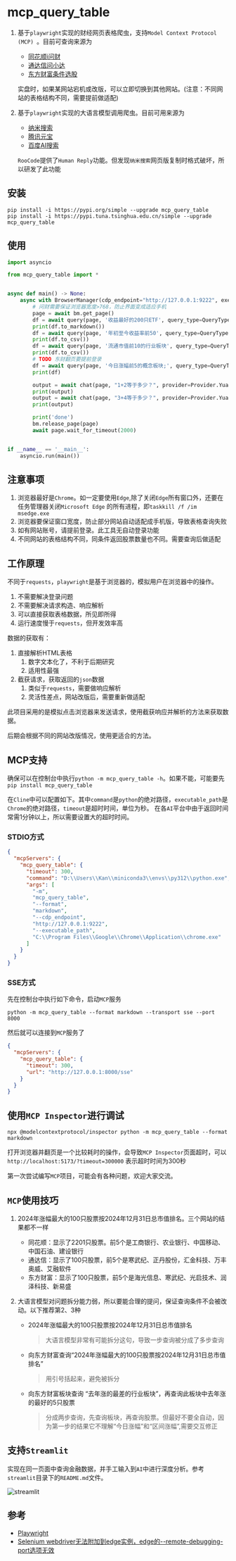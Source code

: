 # mcp_query_table

1. 基于`playwright`实现的财经网页表格爬虫，支持`Model Context Protocol (MCP) `。目前可查询来源为

    - [同花顺i问财](http://iwencai.com/)
    - [通达信问小达](https://wenda.tdx.com.cn/)
    - [东方财富条件选股](https://xuangu.eastmoney.com/)

   实盘时，如果某网站宕机或改版，可以立即切换到其他网站。(注意：不同网站的表格结构不同，需要提前做适配)

2. 基于`playwright`实现的大语言模型调用爬虫。目前可用来源为
    - [纳米搜索](https://www.n.cn/)
    - [腾讯元宝](https://yuanbao.tencent.com/)
    - [百度AI搜索](https://chat.baidu.com/)

   `RooCode`提供了`Human Reply`功能。但发现`纳米搜索`网页版复制时格式破坏，所以研发了此功能

## 安装

```commandline
pip install -i https://pypi.org/simple --upgrade mcp_query_table
pip install -i https://pypi.tuna.tsinghua.edu.cn/simple --upgrade mcp_query_table
```

## 使用

```python
import asyncio

from mcp_query_table import *


async def main() -> None:
    async with BrowserManager(cdp_endpoint="http://127.0.0.1:9222", executable_path=None, debug=True) as bm:
        # 问财需要保证浏览器宽度>768，防止界面变成适应手机
        page = await bm.get_page()
        df = await query(page, '收益最好的200只ETF', query_type=QueryType.ETF, max_page=1, site=Site.THS)
        print(df.to_markdown())
        df = await query(page, '年初至今收益率前50', query_type=QueryType.Fund, max_page=1, site=Site.TDX)
        print(df.to_csv())
        df = await query(page, '流通市值前10的行业板块', query_type=QueryType.Index, max_page=1, site=Site.TDX)
        print(df.to_csv())
        # TODO 东财翻页要提前登录
        df = await query(page, '今日涨幅前5的概念板块;', query_type=QueryType.Board, max_page=3, site=Site.EastMoney)
        print(df)

        output = await chat(page, "1+2等于多少？", provider=Provider.YuanBao)
        print(output)
        output = await chat(page, "3+4等于多少？", provider=Provider.YuanBao, create=True)
        print(output)

        print('done')
        bm.release_page(page)
        await page.wait_for_timeout(2000)


if __name__ == '__main__':
    asyncio.run(main())

```

## 注意事项

1. 浏览器最好是`Chrome`。如一定要使用`Edge`,除了关闭`Edge`所有窗口外，还要在任务管理器关闭`Microsoft Edge`
   的所有进程，即`taskkill /f /im msedge.exe`
2. 浏览器要保证窗口宽度，防止部分网站自动适配成手机版，导致表格查询失败
3. 如有网站账号，请提前登录。此工具无自动登录功能
4. 不同网站的表格结构不同，同条件返回股票数量也不同。需要查询后做适配

## 工作原理

不同于`requests`，`playwright`是基于浏览器的，模拟用户在浏览器中的操作。

1. 不需要解决登录问题
2. 不需要解决请求构造、响应解析
3. 可以直接获取表格数据，所见即所得
4. 运行速度慢于`requests`，但开发效率高

数据的获取有：

1. 直接解析HTML表格
    1. 数字文本化了，不利于后期研究
    2. 适用性最强
2. 截获请求，获取返回的`json`数据
    1. 类似于`requests`，需要做响应解析
    2. 灵活性差点，网站改版后，需要重新做适配

此项目采用的是模拟点击浏览器来发送请求，使用截获响应并解析的方法来获取数据。

后期会根据不同的网站改版情况，使用更适合的方法。

## MCP支持

确保可以在控制台中执行`python -m mcp_query_table -h`。如果不能，可能要先`pip install mcp_query_table`

在`Cline`中可以配置如下。其中`command`是`python`的绝对路径，`executable_path`是`Chrome`的绝对路径，`timeout`是超时时间，单位为秒。
在各`AI`平台中由于返回时间常需1分钟以上，所以需要设置大的超时时间。

### STDIO方式

```json
{
  "mcpServers": {
    "mcp_query_table": {
      "timeout": 300,
      "command": "D:\\Users\\Kan\\miniconda3\\envs\\py312\\python.exe",
      "args": [
        "-m",
        "mcp_query_table",
        "--format",
        "markdown",
        "--cdp_endpoint",
        "http://127.0.0.1:9222",
        "--executable_path",
        "C:\\Program Files\\Google\\Chrome\\Application\\chrome.exe"
      ]
    }
  }
}
```

### SSE方式

先在控制台中执行如下命令，启动`MCP`服务

```commandline
python -m mcp_query_table --format markdown --transport sse --port 8000
```

然后就可以连接到`MCP`服务了

```json
{
  "mcpServers": {
    "mcp_query_table": {
      "timeout": 300,
      "url": "http://127.0.0.1:8000/sse"
    }
  }
}
```

## 使用`MCP Inspector`进行调试

```commandline
npx @modelcontextprotocol/inspector python -m mcp_query_table --format markdown
```

打开浏览器并翻页是一个比较耗时的操作，会导致`MCP Inspector`页面超时，可以`http://localhost:5173/?timeout=300000`
表示超时时间为300秒

第一次尝试编写`MCP`项目，可能会有各种问题，欢迎大家交流。

## `MCP`使用技巧

1. 2024年涨幅最大的100只股票按2024年12月31日总市值排名。三个网站的结果都不一样
    - 同花顺：显示了2201只股票。前5个是工商银行、农业银行、中国移动、中国石油、建设银行
    - 通达信：显示了100只股票，前5个是寒武纪、正丹股份，汇金科技、万丰奥威、艾融软件
    - 东方财富：显示了100只股票，前5个是海光信息、寒武纪、光启技术、润泽科技、新易盛

2. 大语言模型对问题拆分能力弱，所以要能合理的提问，保证查询条件不会被改动。以下推荐第2、3种
    - 2024年涨幅最大的100只股票按2024年12月31日总市值排名
      > 大语言模型非常有可能拆分这句，导致一步查询被分成了多步查询
    - 向东方财富查询“2024年涨幅最大的100只股票按2024年12月31日总市值排名”
      > 用引号括起来，避免被拆分
    - 向东方财富板块查询 “去年涨的最差的行业板块”，再查询此板块中去年涨的最好的5只股票
      > 分成两步查询，先查询板块，再查询股票。但最好不要全自动，因为第一步的结果它不理解“今日涨幅”和“区间涨幅”,需要交互修正

## 支持`Streamlit`

实现在同一页面中查询金融数据，并手工输入到`AI`中进行深度分析。参考`streamlit`目录下的`README.md`文件。

![streamlit](docs/img/streamlit.png)

## 参考

- [Playwright](https://playwright.dev/python/docs/intro)
- [Selenium webdriver无法附加到edge实例，edge的--remote-debugging-port选项无效](https://blog.csdn.net/qq_30576521/article/details/142370538)